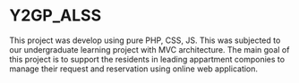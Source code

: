 # Y2GP_ALSS

This project was develop using pure PHP, CSS, JS. This was subjected to our undergraduate learning project with MVC architecture.
The main goal of this project is to support the residents in leading appartment componies to manage their request and reservation using online web application.
